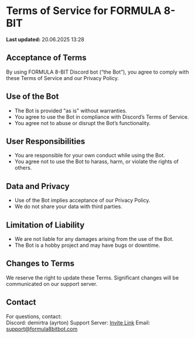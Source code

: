 # Terms of Service for FORMULA 8-BIT

**Last updated:** 20.06.2025 13:28

## Acceptance of Terms

By using FORMULA 8-BIT Discord bot (“the Bot”), you agree to comply with these Terms of Service and our Privacy Policy.

## Use of the Bot

- The Bot is provided "as is" without warranties.
- You agree to use the Bot in compliance with Discord’s Terms of Service.
- You agree not to abuse or disrupt the Bot’s functionality.

## User Responsibilities

- You are responsible for your own conduct while using the Bot.
- You agree not to use the Bot to harass, harm, or violate the rights of others.

## Data and Privacy

- Use of the Bot implies acceptance of our Privacy Policy.
- We do not share your data with third parties.

## Limitation of Liability

- We are not liable for any damages arising from the use of the Bot.
- The Bot is a hobby project and may have bugs or downtime.

## Changes to Terms

We reserve the right to update these Terms. Significant changes will be communicated on our support server.

## Contact

For questions, contact:  
Discord: demirtra (ayrton) 
Support Server: [Invite Link](https://discord.gg/rQAJ76m7BS)
Email: support@formula8bitbot.com
